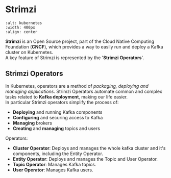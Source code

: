 # Strimzi
```{image} images/kubernetes.svg
:alt: kubernetes
:width: 400px
:align: center
```

**Strimzi** is an Open Source project, part of the Cloud Native Computing Foundation (**CNCF**), which provides a way to easily run and deploy a Kafka cluster on Kubernetes.  
A key feature of Strimzi is represented by the '**Strimzi Operators**'.

## Strimzi Operators

In Kubernetes, operators are a method of _packaging, deploying and managing applications_. Strimzi Operators automate common and complex tasks related to **Kafka deployment**, making our life easier.  
In particular Strimzi operators simplify the process of:
- **Deploying** and running Kafka components
- **Configuring** and securing access to Kafka
- **Managing** brokers
- **Creating** and **managing** topics and users

Operators:
- **Cluster Operator**: Deploys and manages the whole kafka cluster and it's components, including the Entity Operator.
- **Entity Operator**: Deploys and manages the Topic and User Operator.
- **Topic Operator**: Manages Kafka topics.
- **User Operator**: Manages Kafka users.

